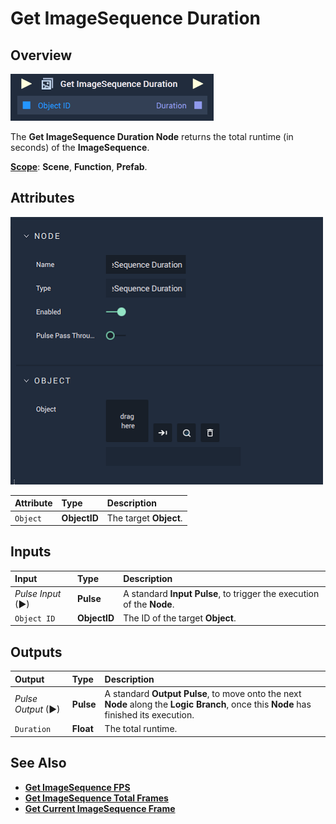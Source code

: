 # Get ImageSequence Duration

## Overview

![The Get ImageSequence Duration Node.](../../../.gitbook/assets/getimagesequencedurationupdatedimage.png)

The **Get ImageSequence Duration Node** returns the total runtime \(in seconds\) of the **ImageSequence**.

[**Scope**](../../overview.md#scopes): **Scene**, **Function**, **Prefab**.

## Attributes

![The Get ImageSequence Duration Node Attributes.](../../../.gitbook/assets/node-get-imagesequence-duration-attr.png)

| Attribute | Type | Description |
| :--- | :--- | :--- |
| `Object` | **ObjectID** | The target **Object**. |

## Inputs

| Input | Type | Description |
| :--- | :--- | :--- |
| _Pulse Input_ \(►\) | **Pulse** | A standard **Input Pulse**, to trigger the execution of the **Node**. |
| `Object ID` | **ObjectID** | The ID of the target **Object**. |

## Outputs

| Output | Type | Description |
| :--- | :--- | :--- |
| _Pulse Output_ \(►\) | **Pulse** | A standard **Output Pulse**, to move onto the next **Node** along the **Logic Branch**, once this **Node** has finished its execution. |
| `Duration` | **Float** | The total runtime. |

## See Also

* [**Get ImageSequence FPS**](getimagesequencefps.md)
* [**Get ImageSequence Total Frames**](getimagesequencetotalframes.md)
* [**Get Current ImageSequence Frame**](getcurrentimagesequenceframe.md)

